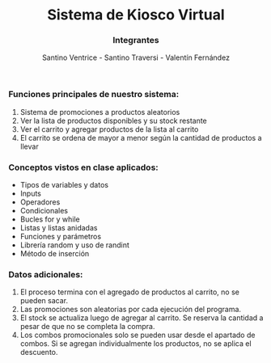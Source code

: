 <div align="center">
  <h1>Sistema de Kiosco Virtual</h1>
</div>

<div align="center">
  <h3>Integrantes</h3>
  <p>Santino Ventrice - Santino Traversi - Valentín Fernández</p>
</div>
<br>

<h3>Funciones principales de nuestro sistema:</h3>
<ol>
  <li>Sistema de promociones a productos aleatorios</li>
  <li>Ver la lista de productos disponibles y su stock restante</li>
  <li>Ver el carrito y agregar productos de la lista al carrito</li>
  <li>El carrito se ordena de mayor a menor según la cantidad de productos a llevar</li>
</ol>

<h3>Conceptos vistos en clase aplicados:</h3>
<ul>
  <li>Tipos de variables y datos</li>
  <li>Inputs</li>
  <li>Operadores</li>
  <li>Condicionales</li>
  <li>Bucles for y while</li>
  <li>Listas y listas anidadas</li>
  <li>Funciones y parámetros</li>
  <li>Librería random y uso de randint</li>
  <li>Método de inserción</li>
</ul>

<h3>Datos adicionales:</h3>
<ol>
  <li>El proceso termina con el agregado de productos al carrito, no se pueden sacar.</li>
  <li>Las promociones son aleatorias por cada ejecución del programa.</li>
  <li>El stock se actualiza luego de agregar al carrito. Se reserva la cantidad a pesar de que no se completa la compra.</li>
  <li>Los combos promocionales solo se pueden usar desde el apartado de combos. Si se agregan individualmente los productos, no se aplica el descuento.</li>
</ol>
